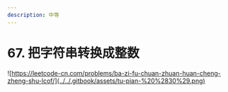 ```yaml
---
description: 中等
---
```


# 67. 把字符串转换成整数

![https://leetcode-cn.com/problems/ba-zi-fu-chuan-zhuan-huan-cheng-zheng-shu-lcof/](../../.gitbook/assets/tu-pian-%20%2830%29.png)

